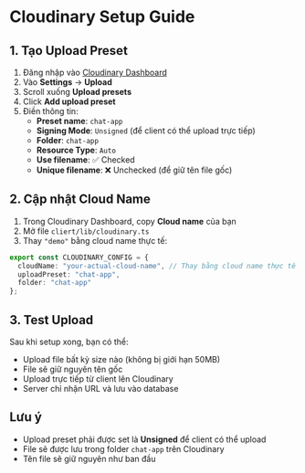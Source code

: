 # Cloudinary Setup Guide

## 1. Tạo Upload Preset

1. Đăng nhập vào [Cloudinary Dashboard](https://cloudinary.com/console)
2. Vào **Settings** → **Upload**
3. Scroll xuống **Upload presets**
4. Click **Add upload preset**
5. Điền thông tin:
   - **Preset name**: `chat-app`
   - **Signing Mode**: `Unsigned` (để client có thể upload trực tiếp)
   - **Folder**: `chat-app`
   - **Resource Type**: `Auto`
   - **Use filename**: ✅ Checked
   - **Unique filename**: ❌ Unchecked (để giữ tên file gốc)

## 2. Cập nhật Cloud Name

1. Trong Cloudinary Dashboard, copy **Cloud name** của bạn
2. Mở file `cliert/lib/cloudinary.ts`
3. Thay `"demo"` bằng cloud name thực tế:

```typescript
export const CLOUDINARY_CONFIG = {
  cloudName: "your-actual-cloud-name", // Thay bằng cloud name thực tế
  uploadPreset: "chat-app",
  folder: "chat-app"
};
```

## 3. Test Upload

Sau khi setup xong, bạn có thể:
- Upload file bất kỳ size nào (không bị giới hạn 50MB)
- File sẽ giữ nguyên tên gốc
- Upload trực tiếp từ client lên Cloudinary
- Server chỉ nhận URL và lưu vào database

## Lưu ý

- Upload preset phải được set là **Unsigned** để client có thể upload
- File sẽ được lưu trong folder `chat-app` trên Cloudinary
- Tên file sẽ giữ nguyên như ban đầu
